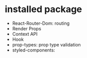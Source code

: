 # installed package

- React-Router-Dom: routing
- Render Props
- Context API
- Hook
- prop-types: prop type validation
- styled-components:
